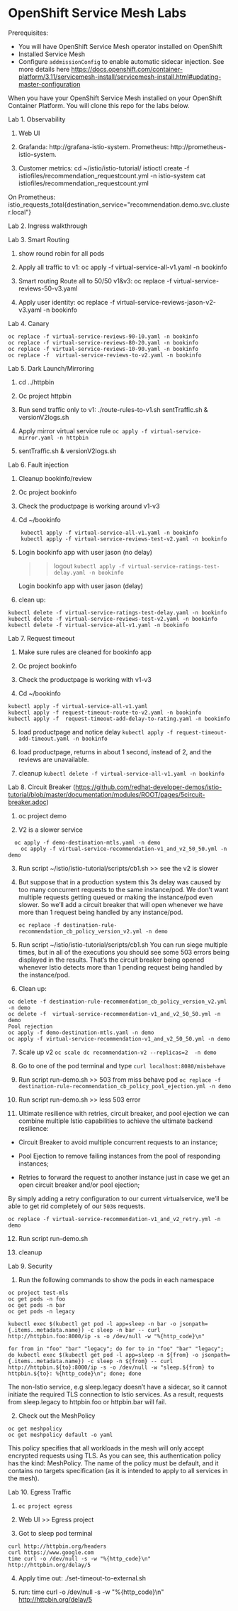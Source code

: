 # OpenShift Service Mesh Labs

Prerequisites:
* You will have OpenShift Service Mesh operator installed on OpenShift
* Installed Service Mesh
* Configure `addmissionConfig` to enable automatic sidecar injection.
See more details here
https://docs.openshift.com/container-platform/3.11/servicemesh-install/servicemesh-install.html#updating-master-configuration

When you have your OpenShift Service Mesh installed on your OpenShift Container Platform. You will clone this repo for the labs below.

Lab 1. Observability
1. Web UI

2. Grafanda: http://grafana-istio-system.<subdomain>
Prometheus: http://prometheus-istio-system.<subdomain>

3. Customer metrics:
cd ~/istio/istio-tutorial/
istioctl create -f istiofiles/recommendation_requestcount.yml -n istio-system
cat istiofiles/recommendation_requestcount.yml

On Prometheus: istio_requests_total{destination_service="recommendation.demo.svc.cluster.local"}

Lab 2. Ingress walkthrough

Lab 3. Smart Routing
1. show round robin for all pods

2. Apply all traffic to v1: oc apply -f virtual-service-all-v1.yaml -n bookinfo

3. Smart routing Route all to 50/50 v1&v3: oc replace -f virtual-service-reviews-50-v3.yaml

4. Apply user identity: oc replace -f virtual-service-reviews-jason-v2-v3.yaml -n bookinfo


Lab 4. Canary

```
oc replace -f virtual-service-reviews-90-10.yaml -n bookinfo
oc replace -f virtual-service-reviews-80-20.yaml -n bookinfo
oc replace -f virtual-service-reviews-10-90.yaml -n bookinfo
oc replace -f  virtual-service-reviews-to-v2.yaml -n bookinfo
```

Lab 5. Dark Launch/Mirroring
1. cd ../httpbin

2. Oc project httpbin

3. Run send traffic only to v1: ./route-rules-to-v1.sh
sentTraffic.sh  & versionV2logs.sh

4. Apply mirror virtual service rule
`oc apply -f virtual-service-mirror.yaml -n httpbin`

5. sentTraffic.sh  & versionV2logs.sh


Lab 6. Fault injection
1. Cleanup bookinfo/review

2. Oc project bookinfo

3. Check the productpage is working around v1-v3

4. 	Cd ~/bookinfo
```
	kubectl apply -f virtual-service-all-v1.yaml -n bookinfo
 	kubectl apply -f virtual-service-reviews-test-v2.yaml -n bookinfo
```

5. Login bookinfo app with user jason (no delay)
	>> logout
	`kubectl apply -f virtual-service-ratings-test-delay.yaml -n bookinfo`

   Login bookinfo app with user jason (delay)

6. clean up:
```
kubectl delete -f virtual-service-ratings-test-delay.yaml -n bookinfo
kubectl delete -f virtual-service-reviews-test-v2.yaml -n bookinfo
kubectl delete -f virtual-service-all-v1.yaml -n bookinfo
```
Lab 7. Request timeout

1. Make sure rules are cleaned for bookinfo app

2. Oc project bookinfo

3. Check the productpage is working with v1-v3

4. Cd ~/bookinfo

```
kubectl apply -f virtual-service-all-v1.yaml
kubectl apply -f request-timeout-route-to-v2.yaml -n bookinfo
kubectl apply -f  request-timeout-add-delay-to-rating.yaml -n bookinfo
```
5. load productpage and notice delay
`kubectl apply -f request-timeout-add-timeout.yaml -n bookinfo`

6. load productpage, returns in about 1 second, instead of 2, and the reviews are unavailable.

7. cleanup
`kubectl delete -f virtual-service-all-v1.yaml -n bookinfo`

Lab 8. Circuit Breaker
(https://github.com/redhat-developer-demos/istio-tutorial/blob/master/documentation/modules/ROOT/pages/5circuit-breaker.adoc)

1. oc project demo

2. V2 is a slower service
```
  oc apply -f demo-destination-mtls.yaml -n demo
	oc apply -f virtual-service-recommendation-v1_and_v2_50_50.yml -n demo
  ```
3. Run script ~/istio/istio-tutorial/scripts/cb1.sh >> see the v2 is slower

4. But suppose that in a production system this 3s delay was caused by too many concurrent requests to the same instance/pod. We don’t want multiple requests getting queued or making the instance/pod even slower. So we’ll add a circuit breaker that will open whenever we have more than 1 request being handled by any instance/pod.

	`oc replace -f destination-rule-recommendation_cb_policy_version_v2.yml -n demo`

5. Run script ~/istio/istio-tutorial/scripts/cb1.sh
You can run siege multiple times, but in all of the executions you should see some 503 errors being displayed in the results. That’s the circuit breaker being opened whenever Istio detects more than 1 pending request being handled by the instance/pod.

6. Clean up:
```
oc delete -f destination-rule-recommendation_cb_policy_version_v2.yml  -n demo
oc delete -f  virtual-service-recommendation-v1_and_v2_50_50.yml -n demo
Pool rejection
oc apply -f demo-destination-mtls.yaml -n demo
oc apply -f virtual-service-recommendation-v1_and_v2_50_50.yml -n demo
```

7. Scale up v2
`oc scale dc recommendation-v2 --replicas=2  -n demo`

8. Go to one of the pod terminal and type
`curl localhost:8080/misbehave`

9. Run script run-demo.sh >> 503 from miss behave pod
`oc replace -f destination-rule-recommendation_cb_policy_pool_ejection.yml -n demo`

10. Run script run-demo.sh >> less 503 error

11. Ultimate resilience with retries, circuit breaker, and pool ejection
we can combine multiple Istio capabilities to achieve the ultimate backend resilience:

  * Circuit Breaker to avoid multiple concurrent requests to an instance;

  * Pool Ejection to remove failing instances from the pool of responding instances;

  * Retries to forward the request to another instance just in case we get an open circuit breaker and/or pool ejection;

By simply adding a retry configuration to our current virtualservice, we’ll be able to get rid completely of our `503`s requests.

`oc replace -f virtual-service-recommendation-v1_and_v2_retry.yml -n demo`

12. Run script run-demo.sh

13. cleanup

Lab 9. Security
1. Run the following commands to show the pods in each namespace
```
oc project test-mls
oc get pods -n foo
oc get pods -n bar
oc get pods -n legacy
```
```
kubectl exec $(kubectl get pod -l app=sleep -n bar -o jsonpath={.items..metadata.name}) -c sleep -n bar -- curl http://httpbin.foo:8000/ip -s -o /dev/null -w "%{http_code}\n"
```

```
for from in "foo" "bar" "legacy"; do for to in "foo" "bar" "legacy"; do kubectl exec $(kubectl get pod -l app=sleep -n ${from} -o jsonpath={.items..metadata.name}) -c sleep -n ${from} -- curl http://httpbin.${to}:8000/ip -s -o /dev/null -w "sleep.${from} to httpbin.${to}: %{http_code}\n"; done; done
```
The non-Istio service, e.g sleep.legacy doesn’t have a sidecar, so it cannot initiate the required TLS connection to Istio services. As a result, requests from sleep.legacy to httpbin.foo or httpbin.bar will fail.

2. Check out the MeshPolicy
```
oc get meshpolicy
oc get meshpolicy default -o yaml
```
This policy specifies that all workloads in the mesh will only accept encrypted requests using TLS. As you can see, this authentication policy has the kind: MeshPolicy. The name of the policy must be default, and it contains no targets specification (as it is intended to apply to all services in the mesh).

Lab 10. Egress Traffic
1. `oc project egress`

2. Web UI >> Egress project

3. Got to sleep pod terminal
```
curl http://httpbin.org/headers
curl https://www.google.com
time curl -o /dev/null -s -w "%{http_code}\n" http://httpbin.org/delay/5
```
4. Apply time out: ./set-timeout-to-external.sh

5. run: time curl -o /dev/null -s -w "%{http_code}\n" http://httpbin.org/delay/5
